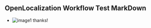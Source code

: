 ## OpenLocalization Workflow Test MarkDown
* ![image1](.\f89986f0-84e7-4f2a-9ae4-20130289bd6d.PNG) 
thanks!